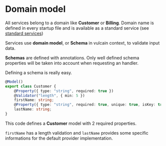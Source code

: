 # Domain model

All services belong to a domain like **Customer** or **Billing**. Domain name is defined in every startup file and
is available as a standard service (see [standard services](/reference/injection/#predefined-services))

Services use **domain model**, or **Schema** in vulcain context, to validate input data.

**Schemas** are defined with annotations. Only well defined schema properties will be taken into account when requesting an handler.

Defining a schema is really easy.

```ts
@Model()
export class Customer {
    @Property({ type: "string", required: true })
    @Validator("length", { min: 5 })
    firstName: string;
    @Property({ type: "string", required: true, unique: true, isKey: true })
    lastName: string;
}
```

This code defines a **Customer** model with 2 required properties.

```firstName``` has a length validation and ```lastName``` provides some specific informations for the
default provider implementation.
